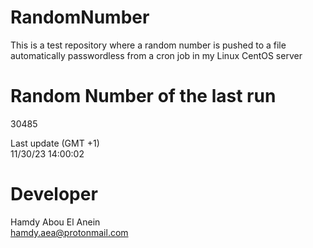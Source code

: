 # RandomNumber    
This is a test repository where a random number is pushed to a file automatically passwordless from a cron job in my Linux CentOS server    
# Random Number of the last run   
30485
      
Last update (GMT +1)    
11/30/23 14:00:02
# Developer    
Hamdy Abou El Anein   
hamdy.aea@protonmail.com
